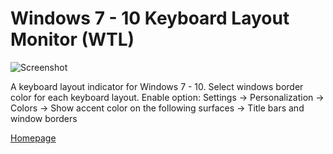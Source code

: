 # Windows 7 - 10 Keyboard Layout Monitor (WTL)

![Screenshot](https://github.com/evgen-b/kelamon/INST/screenshot.png)

A keyboard layout indicator for Windows 7 - 10.
Select windows border color for each keyboard layout.
Enable option: Settings -> Personalization -> Colors -> Show accent color on the following surfaces -> Title bars and window borders

[Homepage](https://github.com/evgen-b/kelamon)
